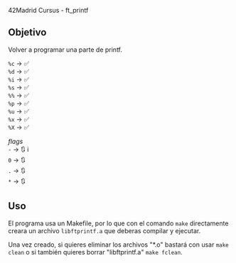 42Madrid Cursus - ft_printf

## Objetivo

Volver a programar una parte de printf.

`%c` -> ✅<br/>
`%d` -> ✅<br/>
`%i` -> ✅<br/>
`%s` -> ✅<br/>
`%%` -> ✅<br/>
`%p` -> ✅<br/>
`%u` -> ✅<br/>
`%x` -> ✅<br/>
`%X` -> ✅<br/>

*flags*<br/>
`-` -> 🔃 i<br/>
`0` -> 🔃<br/>
`.` -> 🔃<br/>
`*` -> 🔃 <br/>

## Uso

El programa usa un Makefile, por lo que con el comando `make` directamente creara un archivo `libftprintf.a` que deberas compilar y ejecutar.

Una vez creado, si quieres eliminar los archivos "*.o" bastará con usar `make clean`
o si también quieres borrar "libftprintf.a" `make fclean`.
